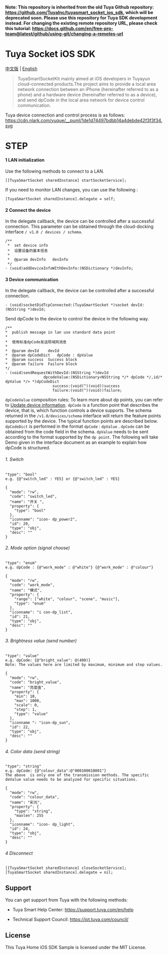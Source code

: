 #### Note: This repository is inherited from the old Tuya Github repository: https://github.com/TuyaInc/tuyasmart_socket_ios_sdk, which will be deprecated soon. Please use this repository for Tuya SDK development instead. For changing the existing remote repository URL, please check this tutorial: https://docs.github.com/en/free-pro-team@latest/github/using-git/changing-a-remotes-url

# Tuya Socket iOS SDK

[中文版](README_cn.md) | [English](README.md)

> TuyaSmartSocketKit mainly aimed at iOS developers in Tuyayun cloud-connected products.The project aims to provide a local area network connection between an iPhone (hereinafter referred to as a phone) and a hardware device (hereinafter referred to as a device), and send dpCode in the local area network for device control communication.

Tuya device connection and control process is as follows:
https://cdn.nlark.com/yuque/__puml/1de1d74497bdbb14a4debde42f3f3f34.svg

# STEP
#### 1 LAN initialization 
Use the following methods to connect to a LAN.

```
[[TuyaSmartSocket sharedInstance] startSocketService];
```

If you need to monitor LAN changes, you can use the following :
```
[TuyaSmartSocket sharedInstance].delegate = self;
```

#### 2 Connect the device

In the delegate callback, the device can be controlled after a successful connection.
This parameter can be obtained through the cloud-docking interface `/ v1.0 / devices / schema`.
```
/**
 *  set device info
 *  设置设备的基本信息
 *
 *  @param devInfo   devInfo
 */
- (void)addDeviceInfoWIthDevInfo:(NSDictionary *)devInfo;
```

#### 3 Device communication
In the delegate callback, the device can be controlled after a successful connection.
```
- (void)socketDidTcpConnected:(TuyaSmartSocket *)socket devId:(NSString *)devId;
```

Send dpCode to the device to control the device in the following way.
```
/**
*  publish message in lan use standard data point
*
*  使用标准dpCode发送局域网消息
*
*  @param devId    devId
*  @param dpCodeDict   dpCode : dpValue
*  @param success  Success block
*  @param failure  Failure block
*/
- (void)sendRequestWithDevId:(NSString *)devId
                 dpcodeValue:(NSDictionary<NSString */* dpCode */,id/* dpValue */> *)dpCodeDict
                     success:(void(^)(void))success
                     failure:(void(^)(void))failure;
```
`dpCodeValue` composition rules:
To learn more about dp points, you can refer to [Update device information](https://tuyainc.github.io/tuyasmart_home_ios_sdk_doc/en/resource/Device.html#update-device-information).
`dpCode` is a function point that describes the device, that is, which function controls a device supports. The schema returned in the `/v1.0/devices/schema` interface will return the feature points supported by the device. The typical function points are described below.
`dpCodeDict` is performed in the format `dpCode` : `dpValue` . `dpCode`  can be obtained from the code field in the schema. `dpValue`  needs to be sent according to the format supported by the `dp point`.
The following will take Demo given in the interface document as an example to explain how dpCode  is structured.

###### 1. Switch
    "type": "bool"
    e.g. {@"switch_led" : YES} or {@"switch_led" : YES}

```
{
  "mode": "rw",
  "code": "switch_led",
  "name": "开关 ",
  "property": {
    "type": "bool"
  },
  "iconname": "icon- dp_power2",
  "id": 20,
  "type": "obj",
  "desc": ""
}
```

###### 2. Mode option (signal choose)
    "type": "enum"
    e.g. dpCode : {@"work_mode" : @"white"} {@"work_mode" : @"colour"}
```
{
  "mode": "rw",
  "code": "work_mode",
  "name": "模式",
  "property": {
    "range": ["white", "colour", "scene", "music"],
    "type": "enum"
  },
  "iconname": "i con-dp_list",
  "id": 21,
  "type": "obj",
  "desc": ""
}
```

###### 3. Brightness value (send number)
    "type": "value"
    e.g. dpCode: {@"bright_value": @(400)}
    Note: The values here are limited by maximum, minimum and step values.
```
{
  "mode": "rw",
  "code": "bright_value",
  "name": "亮度值",
  "property": {
    "min": 10,
    "max": 1000,
    "scale": 0,
    "step": 1,
    "type": "value"
  },
  "iconname ": "icon-dp_sun",
  "id": 22,
  "type": "obj",
  "desc": ""
}
```
###### 4. Color data (send string)
    "type": "string"
    e.g. dpCode: {@"colour_data":@"000100010001"} 
    The above  is only one of the transmission methods. The specific deValue value needs to be analyzed for specific situations.
```
{
  "mode": "rw",
  "code": "colour_data",
  "name": "彩光",
  "property": {
    "type": "string",
    "maxlen": 255
  },
  "iconname": "icon- dp_light",
  "id": 24,
  "type": "obj",
  "desc": ""
}
```

###### 4 Disconnect
```
[[TuyaSmartSocket sharedInstance] closeSocketService];
[TuyaSmartSocket sharedInstance].delegate = nil;
```
## Support

You can get support from Tuya with the following methods:

* Tuya Smart Help Center: https://support.tuya.com/en/help

* Technical Support Council: https://iot.tuya.com/council/ 

## License

This Tuya Home iOS SDK Sample is licensed under the MIT License.
